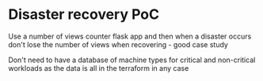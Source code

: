 # Disaster recovery PoC

Use a number of views counter flask app and then when a disaster occurs don't lose the number of views when recovering - good case study

<!-- TODO: Create a terra for a non-critical app -->
<!-- TODO: Look into terra reservation affinity -->
<!-- TODO: Look at creating vm from snapshot not image - clarify this with the team (where is the state stored? On the hard drive bundled with the whole OS or is it a seperate bucket for the state?) -->
<!-- TODO: Create mechanism/python script to remove non-critical workload (look at tag) with the same machine type from one region and replace it with the workload critical workload of another region  -->

<!-- Theres two things to look into here: what happens with the state? How to ensure that we can maintain a similar state e.g. similar view count without loosing too much? -> turboreplication every n hours? Other question is the automation of moving critical from one region, and replacing non-critical in the other region -->

Don't need to have a database of machine types for critical and non-critical workloads as the data is all in the terraform in any case